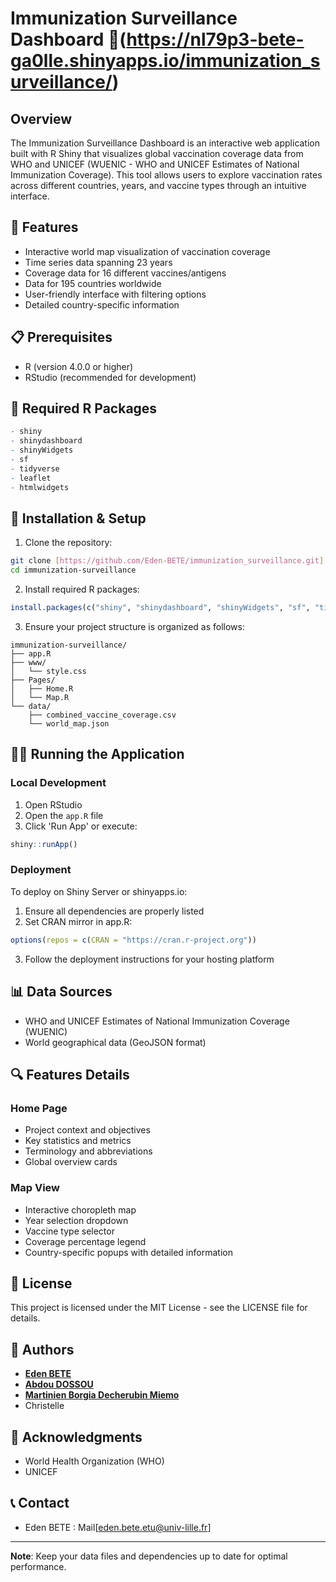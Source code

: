 # Immunization Surveillance Dashboard 💉(https://nl79p3-bete-ga0lle.shinyapps.io/immunization_surveillance/)

## Overview
The Immunization Surveillance Dashboard is an interactive web application built with R Shiny that visualizes global vaccination coverage data from WHO and UNICEF (WUENIC - WHO and UNICEF Estimates of National Immunization Coverage). This tool allows users to explore vaccination rates across different countries, years, and vaccine types through an intuitive interface.

## 🎯 Features
- Interactive world map visualization of vaccination coverage
- Time series data spanning 23 years
- Coverage data for 16 different vaccines/antigens
- Data for 195 countries worldwide
- User-friendly interface with filtering options
- Detailed country-specific information

## 📋 Prerequisites
- R (version 4.0.0 or higher)
- RStudio (recommended for development)

## 🔧 Required R Packages
```R
- shiny
- shinydashboard
- shinyWidgets
- sf
- tidyverse
- leaflet
- htmlwidgets
```

## 🚀 Installation & Setup

1. Clone the repository:
```bash
git clone [https://github.com/Eden-BETE/immunization_surveillance.git]
cd immunization-surveillance
```

2. Install required R packages:
```R
install.packages(c("shiny", "shinydashboard", "shinyWidgets", "sf", "tidyverse", "leaflet", "htmlwidgets"))
```

3. Ensure your project structure is organized as follows:
```
immunization-surveillance/
├── app.R
├── www/
│   └── style.css
├── Pages/
│   ├── Home.R
│   └── Map.R
└── data/
    ├── combined_vaccine_coverage.csv
    └── world_map.json
```

## 🏃‍♂️ Running the Application

### Local Development
1. Open RStudio
2. Open the `app.R` file
3. Click 'Run App' or execute:
```R
shiny::runApp()
```

### Deployment
To deploy on Shiny Server or shinyapps.io:
1. Ensure all dependencies are properly listed
2. Set CRAN mirror in app.R:
```R
options(repos = c(CRAN = "https://cran.r-project.org"))
```
3. Follow the deployment instructions for your hosting platform

## 📊 Data Sources
- WHO and UNICEF Estimates of National Immunization Coverage (WUENIC)
- World geographical data (GeoJSON format)

## 🔍 Features Details

### Home Page
- Project context and objectives
- Key statistics and metrics
- Terminology and abbreviations
- Global overview cards

### Map View
- Interactive choropleth map
- Year selection dropdown
- Vaccine type selector
- Coverage percentage legend
- Country-specific popups with detailed information

## 📝 License
This project is licensed under the MIT License - see the LICENSE file for details.

## 👥 Authors
* [<b>Eden BETE</b>](https://github.com/Eden-BETE)
* [<b>Abdou DOSSOU</b>](https://github.com/Abd2k27)
* [<b>Martinien Borgia Decherubin Miemo</b>](https://github.com/borgiamiemo)
* Christelle

## 🙏 Acknowledgments
- World Health Organization (WHO)
- UNICEF

## 📞 Contact
* Eden BETE :  Mail[eden.bete.etu@univ-lille.fr]

---
**Note**: Keep your data files and dependencies up to date for optimal performance.
